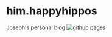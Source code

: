 # him.happyhippos
Joseph's personal blog
[![github pages](https://github.com/josephsaffron/josephsaffron.github.io/actions/workflows/deploy.yml/badge.svg)](https://github.com/josephsaffron/josephsaffron.github.io/actions/workflows/deploy.yml)
